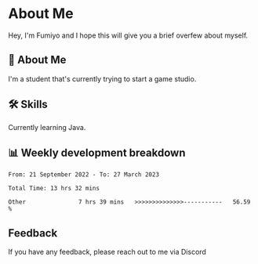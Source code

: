 
# About Me

Hey, I'm Fumiyo and I hope this will give you a brief overfew about myself.


## 🚀 About Me
I'm a student that's currently trying to start a game studio.


## 🛠 Skills

Currently learning Java.


## 📊 Weekly development breakdown
<!--START_SECTION:waka-->

```text
From: 21 September 2022 - To: 27 March 2023

Total Time: 13 hrs 32 mins

Other               7 hrs 39 mins   >>>>>>>>>>>>>>-----------   56.59 %
```

<!--END_SECTION:waka-->


## Feedback

If you have any feedback, please reach out to me via Discord
